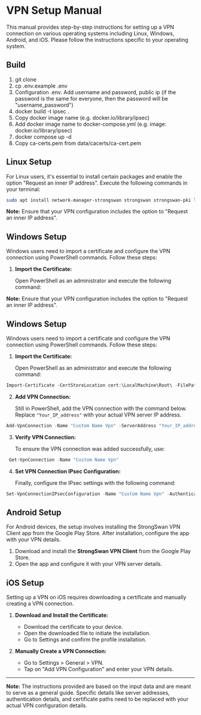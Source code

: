 # VPN Setup Manual

This manual provides step-by-step instructions for setting up a VPN connection on various operating systems including Linux, Windows, Android, and iOS. Please follow the instructions specific to your operating system.

## Build
1. git clone 
2. cp .env.example .env
3. Configuration .env. Add username and password, public ip (if the password is the same for everyone, then the password will be "username_password")
4. docker build -t ipsec .
5. Copy docker image name (e.g. docker.io/library/ipsec)
6. Add docker image name to docker-compose.yml (e.g. image: docker.io/library/ipsec)
7. docker compose up -d
8. Copy ca-certs.pem from data/cacerts/ca-cert.pem

## Linux Setup

For Linux users, it's essential to install certain packages and enable the option "Request an inner IP address". Execute the following commands in your terminal:

``` bash 
sudo apt install network-manager-strongswan strongswan strongswan-pki libcharon-extra-plugins libcharon-extauth-plugins
```


**Note:** Ensure that your VPN configuration includes the option to "Request an inner IP address".

## Windows Setup

Windows users need to import a certificate and configure the VPN connection using PowerShell commands. Follow these steps:

1. **Import the Certificate:**

   Open PowerShell as an administrator and execute the following command:


**Note:** Ensure that your VPN configuration includes the option to "Request an inner IP address".

## Windows Setup

Windows users need to import a certificate and configure the VPN connection using PowerShell commands. Follow these steps:

1. **Import the Certificate:**

   Open PowerShell as an administrator and execute the following command:

``` powershell 
Import-Certificate -CertStoreLocation cert:\LocalMachine\Root\ -FilePath C:\ca-cert.pem
```

2. **Add VPN Connection:**

   Still in PowerShell, add the VPN connection with the command below. Replace `"Your_IP_address"` with your actual VPN server IP address.

``` powershell 
Add-VpnConnection -Name "Custom Name Vpn" -ServerAddress "Your_IP_address" -TunnelType "IKEv2" -AuthenticationMethod "EAP" -EncryptionLevel "Maximum" ` -RememberCredential
```

3. **Verify VPN Connection:**

   To ensure the VPN connection was added successfully, use:

``` powershell
 Get-VpnConnection -Name "Custom Name Vpn"
```

4. **Set VPN Connection IPsec Configuration:**

   Finally, configure the IPsec settings with the following command:

``` powershell 
Set-VpnConnectionIPsecConfiguration -Name "Custom Name Vpn" -AuthenticationTransformConstants GCMAES256 -CipherTransformConstants GCMAES256 -DHGroup ECP384 -IntegrityCheckMethod SHA384 -PfsGroup ECP384 -EncryptionMethod GCMAES256
```

## Android Setup

For Android devices, the setup involves installing the StrongSwan VPN Client app from the Google Play Store. After installation, configure the app with your VPN details.

1. Download and install the **StrongSwan VPN Client** from the Google Play Store.
2. Open the app and configure it with your VPN server details.

## iOS Setup

Setting up a VPN on iOS requires downloading a certificate and manually creating a VPN connection.

1. **Download and Install the Certificate:**
   - Download the certificate to your device.
   - Open the downloaded file to initiate the installation.
   - Go to Settings and confirm the profile installation.

2. **Manually Create a VPN Connection:**
   - Go to Settings > General > VPN.
   - Tap on "Add VPN Configuration" and enter your VPN details.

---

**Note:** The instructions provided are based on the input data and are meant to serve as a general guide. Specific details like server addresses, authentication details, and certificate paths need to be replaced with your actual VPN configuration details.
